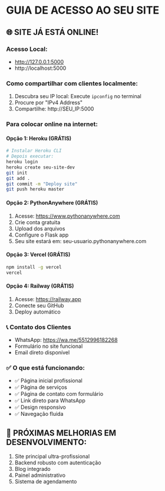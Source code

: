 # GUIA DE ACESSO AO SEU SITE

## 🌐 SITE JÁ ESTÁ ONLINE!

### Acesso Local:
- http://127.0.0.1:5000
- http://localhost:5000

### Como compartilhar com clientes localmente:
1. Descubra seu IP local: Execute `ipconfig` no terminal
2. Procure por "IPv4 Address"
3. Compartilhe: http://SEU_IP:5000

### Para colocar online na internet:

#### Opção 1: Heroku (GRÁTIS)
```bash
# Instalar Heroku CLI
# Depois executar:
heroku login
heroku create seu-site-dev
git init
git add .
git commit -m "Deploy site"
git push heroku master
```

#### Opção 2: PythonAnywhere (GRÁTIS)
1. Acesse: https://www.pythonanywhere.com
2. Crie conta gratuita
3. Upload dos arquivos
4. Configure o Flask app
5. Seu site estará em: seu-usuario.pythonanywhere.com

#### Opção 3: Vercel (GRÁTIS)
```bash
npm install -g vercel
vercel
```

#### Opção 4: Railway (GRÁTIS)
1. Acesse: https://railway.app
2. Conecte seu GitHub
3. Deploy automático

### 📞 Contato dos Clientes
- WhatsApp: https://wa.me/5512996182268
- Formulário no site funcional
- Email direto disponível

### ✅ O que está funcionando:
- ✅ Página inicial profissional
- ✅ Página de serviços
- ✅ Página de contato com formulário
- ✅ Link direto para WhatsApp
- ✅ Design responsivo
- ✅ Navegação fluida

## 🚀 PRÓXIMAS MELHORIAS EM DESENVOLVIMENTO:
1. Site principal ultra-profissional
2. Backend robusto com autenticação
3. Blog integrado
4. Painel administrativo
5. Sistema de agendamento
